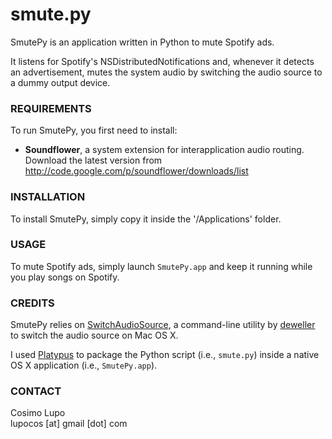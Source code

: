 # smute.py

SmutePy is an application written in Python to mute Spotify ads.

It listens for Spotify's NSDistributedNotifications and, whenever it detects
an advertisement, mutes the system audio by switching the audio source to a dummy 
output device.

### REQUIREMENTS

To run SmutePy, you first need to install:

* **Soundflower**, a system extension for interapplication audio routing.  
    Download the latest version from <http://code.google.com/p/soundflower/downloads/list>

### INSTALLATION

To install SmutePy, simply copy it inside the '/Applications' folder.

### USAGE

To mute Spotify ads, simply launch `SmutePy.app` and keep it running while you play songs 
on Spotify.

### CREDITS

SmutePy relies on [SwitchAudioSource](http://code.google.com/p/switchaudio-osx/), a 
command-line utility by [deweller](https://github.com/deweller) to switch the audio 
source on Mac OS X. 

I used [Platypus](http://www.sveinbjorn.org/platypus) to package the Python script 
(i.e., `smute.py`) inside a native OS X application (i.e., `SmutePy.app`).

### CONTACT

Cosimo Lupo  
lupocos [at] gmail [dot] com


